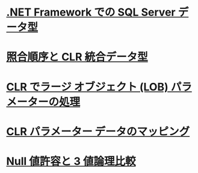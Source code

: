 # [.NET Framework での SQL Server データ型](sql-server-data-types-in-the-net-framework.md)
# [照合順序と CLR 統合データ型](collation-and-clr-integration-data-types.md)
# [CLR でラージ オブジェクト (LOB) パラメーターの処理](handling-large-object-lob-parameters-in-the-clr.md)
# [CLR パラメーター データのマッピング](mapping-clr-parameter-data.md)
# [Null 値許容と 3 値論理比較](nullability-and-three-value-logic-comparisons.md)
